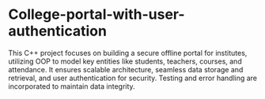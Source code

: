 # College-portal-with-user-authentication
This C++ project focuses on building a secure offline portal for institutes, utilizing OOP to model key entities like students, teachers, courses, and attendance. It ensures scalable architecture, seamless data storage and retrieval, and user authentication for security. Testing and error handling are incorporated to maintain data integrity.
